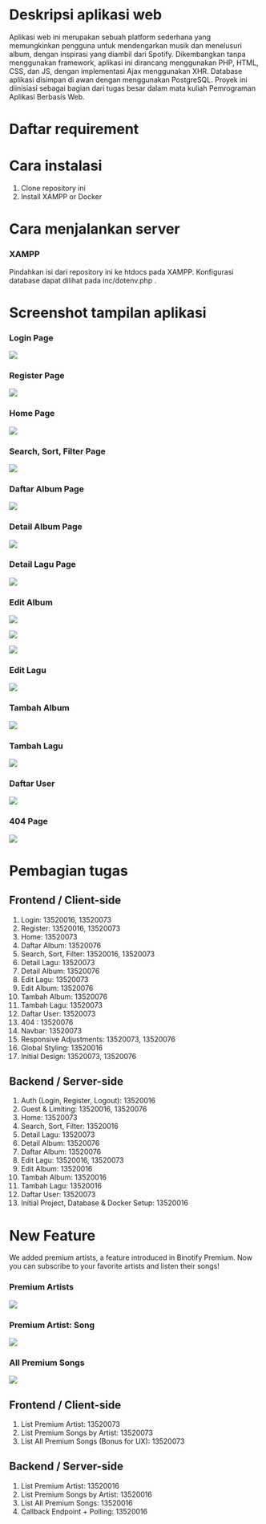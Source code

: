 # Deskripsi aplikasi web

Aplikasi web ini merupakan sebuah platform sederhana yang memungkinkan pengguna untuk mendengarkan musik dan menelusuri album, dengan inspirasi yang diambil dari Spotify. Dikembangkan tanpa menggunakan framework, aplikasi ini dirancang menggunakan PHP, HTML, CSS, dan JS, dengan implementasi Ajax menggunakan XHR. Database aplikasi disimpan di awan dengan menggunakan PostgreSQL. Proyek ini diinisiasi sebagai bagian dari tugas besar dalam mata kuliah Pemrograman Aplikasi Berbasis Web.

# Daftar requirement

# Cara instalasi

1. Clone repository ini
2. Install XAMPP or Docker

# Cara menjalankan server

### XAMPP

Pindahkan isi dari repository ini ke htdocs pada XAMPP. Konfigurasi database dapat dilihat pada inc/dotenv.php .


# Screenshot tampilan aplikasi

### Login Page

![](screenshots/20221028142714.png)

### Register Page

![](screenshots/20221028144314.png)

### Home Page

![](screenshots/20221028144337.png)

### Search, Sort, Filter Page

![](screenshots/20221028144543.png)

### Daftar Album Page

![](screenshots/20221028144604.png)

### Detail Album Page

![](screenshots/20221028144626.png)

### Detail Lagu Page

![](screenshots/20221028144700.png)

### Edit Album

![](screenshots/20221028144756.png)

![](screenshots/20221028144822.png)

![](screenshots/20221028144848.png)

### Edit Lagu

![](screenshots/20221028144935.png)

### Tambah Album

![](screenshots/20221028144949.png)

### Tambah Lagu

![](screenshots/20221028145002.png)

### Daftar User

![](screenshots/20221028145102.png)

### 404 Page

![](screenshots/20221028145125.png)

# Pembagian tugas

## Frontend / Client-side

1. Login: 13520016, 13520073
2. Register: 13520016, 13520073
3. Home: 13520073
4. Daftar Album: 13520076
5. Search, Sort, Filter: 13520016, 13520073
6. Detail Lagu: 13520073
7. Detail Album: 13520076
8. Edit Lagu: 13520073
9. Edit Album: 13520076
10. Tambah Album: 13520076
11. Tambah Lagu: 13520073
12. Daftar User: 13520073
13. 404 : 13520076
14. Navbar: 13520073
15. Responsive Adjustments: 13520073, 13520076
16. Global Styling: 13520016
17. Initial Design: 13520073, 13520076

## Backend / Server-side

1. Auth (Login, Register, Logout): 13520016
2. Guest & Limiting: 13520016, 13520076
3. Home: 13520073
4. Search, Sort, Filter: 13520016
5. Detail Lagu: 13520073
6. Detail Album: 13520076
7. Daftar Album: 13520076
8. Edit Lagu: 13520016, 13520073
9. Edit Album: 13520016
10. Tambah Album: 13520016
11. Tambah Lagu: 13520016
12. Daftar User: 13520073
13. Initial Project, Database & Docker Setup: 13520016

# New Feature

We added premium artists, a feature introduced in Binotify Premium. Now you can subscribe to your favorite artists and listen their songs!

### Premium Artists
![](screenshots/20221202141739.png)  

### Premium Artist: Song
![](screenshots/20221202141858.png)

### All Premium Songs
![](screenshots/20221202141944.png)  

## Frontend / Client-side

1. List Premium Artist: 13520073
2. List Premium Songs by Artist: 13520073
3. List All Premium Songs (Bonus for UX): 13520073

## Backend / Server-side

1. List Premium Artist: 13520016
2. List Premium Songs by Artist: 13520016
3. List All Premium Songs: 13520016
4. Callback Endpoint + Polling: 13520016
